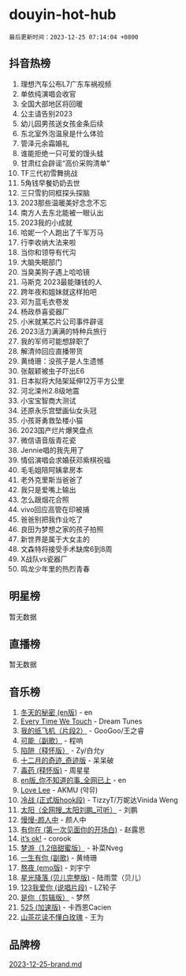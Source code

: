 # douyin-hot-hub

`最后更新时间：2023-12-25 07:14:04 +0800`

## 抖音热榜

1. 理想汽车公布L7广东车祸视频
1. 单依纯演唱会收官
1. 全国大部地区将回暖
1. 公主请告别2023
1. 幼儿园男孩送女孩金条后续
1. 东北室外泡温泉是什么体验
1. 管泽元余霜婚礼
1. 谁能拒绝一只可爱的馒头蛙
1. 甘肃红会辟谣“高价采购清单”
1. TF三代初雪舞挑战
1. 5角钱早餐奶奶去世
1. 三只雪豹同框探头探脑
1. 2023那些温暖美好念念不忘
1. 南方人去东北能被一眼认出
1. 2023我的小成就
1. 哈妮一个人跑出了千军万马
1. 行李收纳大法来啦
1. 当你和领导有代沟
1. 大脑失眠部门
1. 当臭美狗子遇上哈哈镜
1. 马斯克 2023最能赚钱的人
1. 跨年夜和姐妹就这样拍吧
1. 邓为蓝毛衣卷发
1. 杨政恭喜瓷器厂
1. 小米就某芯片公司事件辟谣
1. 2023活力满满的特种兵旅行
1. 我的军师可能想辞职了
1. 解清帅回应直播带货
1. 黄绮珊：没孩子是人生遗憾
1. 张靓颖被虫子吓出E6
1. 日本拟将大陆架延伸12万平方公里
1. 河北滦州2.8级地震
1. 小宝宝智商大测试
1. 还原永乐宫壁画仙女头冠
1. 小孩哥勇救坠楼小猫
1. 2023国产烂片爆笑盘点
1. 微信语音版青花瓷
1. Jennie唱的我先用了
1. 情侣演唱会求婚获邓紫棋祝福
1. 毛毛姐陪阿姨拿房本
1. 老外克里斯当爸爸了
1. 我只是爱嘴上输出
1. 怎么跟烟花合照
1. vivo回应高管在印被捕
1. 爸爸别把我作业吃了
1. 良田为梦想之家的孩子拍照
1. 新世界是属于大女主的
1. 文森特将接受手术缺席6到8周
1. X战队vs瓷器厂
1. 鸣龙少年里的热烈青春

## 明星榜

暂无数据

## 直播榜

暂无数据

## 音乐榜

1. [冬天的秘密 (en版)](https://sf3-cdn-tos.douyinstatic.com/obj/tos-cn-ve-2774/okIuMHDdzyf3FjGK4Lphe1vfHcQaPIHAg0Z4CR) - en
1. [Every Time We Touch](https://sf3-cdn-tos.douyinstatic.com/obj/tos-cn-ve-2774/ogN6lUKQeBBfEVhIOMikG1CcJjugxk1tztZyhP) - Dream Tunes
1. [我的纸飞机（片段2）](https://sf6-cdn-tos.douyinstatic.com/obj/tos-cn-ve-2774/oM2ZrKcg2CD5AeRB2gkeXOFB1IxAGJdZPazYHf) - GooGoo/王之睿
1. [可能（副歌）](https://sf6-cdn-tos.douyinstatic.com/obj/tos-cn-ve-2774/cde1731888894259b333569393c2fb51) - 程响
1. [陷阱（释怀版）](https://sf3-cdn-tos.douyinstatic.com/obj/tos-cn-ve-2774/oE8C21LeZrzKLDFfQYgMzx4GAIHageG5IzayY7) - Zy/白允y
1. [十二月的奇迹_奇迹版](https://sf3-cdn-tos.douyinstatic.com/obj/tos-cn-ve-2774/oMslvA9FBzGMGHnyUuoiiUjtIAXfMz6tzwByW8) - 呆呆破
1. [毒药 (释怀版)](https://sf3-cdn-tos.douyinstatic.com/obj/tos-cn-ve-2774/oYILMEAzspdZBIzy4frJNB8ZHPHWAhiwowd4Ad) - 周星星
1. [en版_你不知道的事_全网已上](https://sf6-cdn-tos.douyinstatic.com/obj/tos-cn-ve-2774/o4QbYLDezHUtFyDKdF9XfmPhIewaqEQAggj6Cb) - en
1. [Love Lee](https://sf3-cdn-tos.douyinstatic.com/obj/tos-cn-ve-2774/o05GbkJGbCBTdDnMtB0fwOYgkeZp23vrWQDQBS) - AKMU (악뮤)
1. [冷战 (正式版hook段)](https://sf3-cdn-tos.douyinstatic.com/obj/tos-cn-ve-2774/oMuEoiBasWApEMVDgNiI8VAByNmwo5J0pyf8Yx) - TizzyT/万妮达Vinida Weng
1. [太阳（全网搜_太阳刘鹏_可听）](https://sf6-cdn-tos.douyinstatic.com/obj/tos-cn-ve-2774/ogWbyIQnlBFImVbeDocRdCIYtBHlbJXgfZMvgz) - 刘鹏
1. [慢慢-颜人中](https://sf6-cdn-tos.douyinstatic.com/obj/tos-cn-ve-2774/ocjHNfBXdBxQNC8ZGAeoLMFTUgtBg8bkExunDC) - 颜人中
1. [有你在 (第一次见面你的开场白)](https://sf3-cdn-tos.douyinstatic.com/obj/tos-cn-ve-2774/oAthrQ3ClJBfI57uBoFEgNDYtNCZ0TSYQQfxQ0) - 赵露思
1. [it’s ok!](https://sf6-cdn-tos.douyinstatic.com/obj/tos-cn-ve-2774/0fc4d0ee28444bd0ab76e8b7c0003f52) - corook
1. [梦游（1.2倍甜蜜版）](https://sf6-cdn-tos.douyinstatic.com/obj/tos-cn-ve-2774/o4gyAUm8hwufoEABmwVIiQtHsFuGzAEEWtNMzo) - 补菜Nveg
1. [一生有你 (副歌)](https://sf6-cdn-tos.douyinstatic.com/obj/tos-cn-ve-2774/o8xzM8HLaQzgMiJ96FKAWCenIuzkFpfClDdmeW) - 黄绮珊
1. [熬夜 (emo版)](https://sf6-cdn-tos.douyinstatic.com/obj/tos-cn-ve-2774/ocQZvZErLThAfNQOtBZ178gQDfCDFBL9iB5lvY) - 刘宇宁
1. [星光降落 (贝儿完整版)](https://sf3-cdn-tos.douyinstatic.com/obj/tos-cn-ve-2774/okwB9hAwyAtsFFkFBzAX1hOOfQuIoMNs0W2Mwr) - 陆雨萱（贝儿）
1. [123我爱你 (说唱片段)](https://sf6-cdn-tos.douyinstatic.com/obj/tos-cn-ve-2774/oYCWFpY0hL9kda0dQKIGDYeKYfQmAse0DgpDjz) - LZ轮子
1. [是你（剪辑版）](https://sf6-cdn-tos.douyinstatic.com/obj/tos-cn-ve-2774/46019dae783c4c969944217fe1cfafc4) - 梦然
1. [525 (加速版)](https://sf6-cdn-tos.douyinstatic.com/obj/tos-cn-ve-2774/oIfKCtqfDyP8Vc9FpAPgWMyezT6LnDT1abRwGg) - 卡西恩Cacien
1. [山茶花读不懂白玫瑰](https://sf6-cdn-tos.douyinstatic.com/obj/tos-cn-ve-2774/osfn8B7DktrRHEPJgPCfDbw7QDQEkwC16BxZg9) - 王为

## 品牌榜

[2023-12-25-brand.md](2023-12-25-brand.md)
